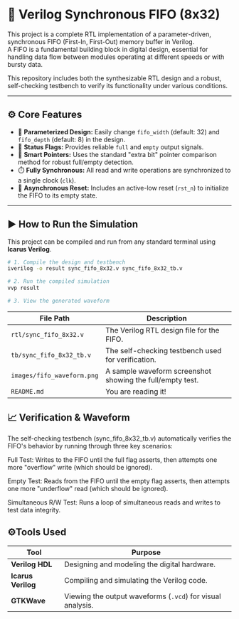 # 💾 Verilog Synchronous FIFO (8x32)

This project is a complete RTL implementation of a parameter-driven, synchronous FIFO (First-In, First-Out) memory buffer in Verilog.  
A FIFO is a fundamental building block in digital design, essential for handling data flow between modules operating at different speeds or with bursty data.

This repository includes both the synthesizable RTL design and a robust, self-checking testbench to verify its functionality under various conditions.

---

## ⚙️ Core Features

- 📏 **Parameterized Design:** Easily change `fifo_width` (default: 32) and `fifo_depth` (default: 8) in the design.  
- 🚩 **Status Flags:** Provides reliable `full` and `empty` output signals.  
- 🧠 **Smart Pointers:** Uses the standard "extra bit" pointer comparison method for robust full/empty detection.  
- ⏱️ **Fully Synchronous:** All read and write operations are synchronized to a single clock (`clk`).  
- 🔄 **Asynchronous Reset:** Includes an active-low reset (`rst_n`) to initialize the FIFO to its empty state.

---

## ▶️ How to Run the Simulation

This project can be compiled and run from any standard terminal using **Icarus Verilog**.

```bash
# 1. Compile the design and testbench
iverilog -o result sync_fifo_8x32.v sync_fifo_8x32_tb.v

# 2. Run the compiled simulation
vvp result

# 3. View the generated waveform

```
| File Path                  | Description                                               |
| -------------------------- | --------------------------------------------------------- |
| `rtl/sync_fifo_8x32.v`     | The Verilog RTL design file for the FIFO.                 |
| `tb/sync_fifo_8x32_tb.v`   | The self-checking testbench used for verification.        |
| `images/fifo_waveform.png` | A sample waveform screenshot showing the full/empty test. |
| `README.md`                | You are reading it!                                       |

## 📈 Verification & Waveform

The self-checking testbench (sync_fifo_8x32_tb.v) automatically verifies the FIFO's behavior by running through three key scenarios:

Full Test: Writes to the FIFO until the full flag asserts, then attempts one more "overflow" write (which should be ignored).

Empty Test: Reads from the FIFO until the empty flag asserts, then attempts one more "underflow" read (which should be ignored).

Simultaneous R/W Test: Runs a loop of simultaneous reads and writes to test data integrity.

## ⚙️Tools Used
| Tool               | Purpose                                                    |
| ------------------ | ---------------------------------------------------------- |
| **Verilog HDL**    | Designing and modeling the digital hardware.               |
| **Icarus Verilog** | Compiling and simulating the Verilog code.                 |
| **GTKWave**        | Viewing the output waveforms (`.vcd`) for visual analysis. |









